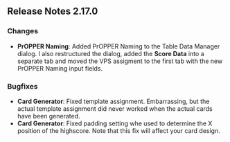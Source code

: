 ## Release Notes 2.17.0

### Changes

- **PrOPPER Naming**: Added PrOPPER Naming to the Table Data Manager dialog. I also restructured the dialog, added the **Score Data** into a separate tab and moved the VPS assigment to the first tab with the new PrOPPER Naming input fields.
  

### Bugfixes

- **Card Generator**: Fixed template assignment. Embarrassing, but the actual template assignment did never worked when the actual cards have been generated.
- **Card Generator**: Fixed padding setting whe used to determine the X position of the highscore. Note that this fix will affect your card design.
